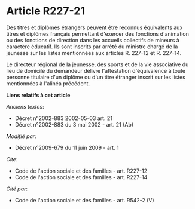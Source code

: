 # Article R227-21

Des titres et diplômes étrangers peuvent être reconnus équivalents aux titres et diplômes français permettant d'exercer des
fonctions d'animation ou des fonctions de direction dans les accueils collectifs de mineurs à caractère éducatif. Ils sont
inscrits par arrêté du ministre chargé de la jeunesse sur les listes mentionnées aux articles R. 227-12 et R. 227-14. 

Le directeur régional de la jeunesse, des sports et de la vie associative du lieu de domicile du demandeur délivre
l'attestation d'équivalence à toute personne titulaire d'un diplôme ou d'un titre étranger inscrit sur les listes mentionnées
à l'alinéa précédent.

**Liens relatifs à cet article**

_Anciens textes_:

  - Décret n°2002-883 2002-05-03 art. 21
  - Décret n°2002-883 du 3 mai 2002 - art. 21 (Ab)

_Modifié par_:

  - Décret n°2009-679 du 11 juin 2009 - art. 1

_Cite_:

  - Code de l'action sociale et des familles - art. R227-12
  - Code de l'action sociale et des familles - art. R227-14

_Cité par_:

  - Code de l'action sociale et des familles - art. R542-2 (V)
